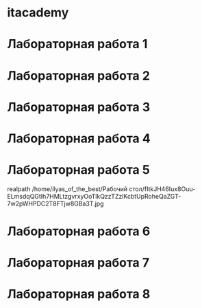 # itacademy
# Лабораторная работа 1
# Лабораторная работа 2
# Лабораторная работа 3
# Лабораторная работа 4
# Лабораторная работа 5

realpath /home/ilyas_of_the_best/Рабочий стол/fItkJH46Iux8Ouu-ELmsdqQGtIh7HMLtzgvrxyOoTlkQzzTZzlKcbtUpRoheQaZGT-7w2pWHPDC2T8FTjw8GBa3T.jpg

# Лабораторная работа 6
# Лабораторная работа 7
# Лабораторная работа 8
